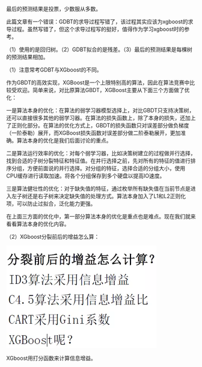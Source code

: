 [第06章：深入浅出ML之Boosting家族]: http://www.52caml.com/head_first_ml/ml-chapter6-boosting-family/	"Adaboost写的很不错"

最后的预测结果是投票，少数服从多数。



[机器学习-一文理解GBDT的原理-20171001]: https://zhuanlan.zhihu.com/p/29765582	"GDBT写的很不错"

此篇文章有一个错误：GDBT的求导过程写错了，该过程其实应该为xgboost的求导过程。虽然写错了，但这个求导过程写的挺好，值得作为学习xgboost时的参考。

（1）使用的是回归树。（2）GDBT拟合的是残差。（3）最后的预测结果是每棵树的预测结果相加。



[XGBoost算法原理小结]: https://www.cnblogs.com/pinard/p/10979808.html

（1）注意常考GDBT与XGboost的不同。

作为GBDT的高效实现，XGBoost是一个上限特别高的算法，因此在算法竞赛中比较受欢迎。简单来说，对比原算法GBDT，XGBoost主要从下面三个方面做了优化：

一是算法本身的优化：在算法的弱学习器模型选择上，对比GBDT只支持决策树，还可以直接很多其他的弱学习器。在算法的损失函数上，除了本身的损失，还加上了正则化部分。在算法的优化方式上，GBDT的损失函数只对误差部分做负梯度（一阶泰勒）展开，而XGBoost损失函数对误差部分做二阶泰勒展开，更加准确。算法本身的优化是我们后面讨论的重点。

二是算法运行效率的优化：对每个弱学习器，比如决策树建立的过程做并行选择，找到合适的子树分裂特征和特征值。在并行选择之前，先对所有的特征的值进行排序分组，方便前面说的并行选择。对分组的特征，选择合适的分组大小，使用CPU缓存进行读取加速。将各个分组保存到多个硬盘以提高IO速度。

三是算法健壮性的优化：对于缺失值的特征，通过枚举所有缺失值在当前节点是进入左子树还是右子树来决定缺失值的处理方式。算法本身加入了L1和L2正则化项，可以防止过拟合，泛化能力更强。

在上面三方面的优化中，第一部分算法本身的优化是重点也是难点。现在我们就来看看算法本身的优化内容。

（2）XGboost分裂前后的增益怎么算：

![img](assets/9896155-abb8742d61507a91.webp)

XGboost用打分函数来计算信息增益。



[机器学习中Bagging和Boosting的区别]: https://blog.csdn.net/u013709270/article/details/72553282

